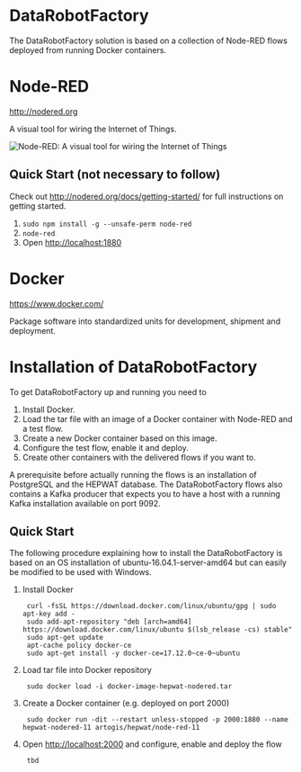 # DataRobotFactory

The DataRobotFactory solution is based on a collection of Node-RED flows deployed from running Docker containers.

# Node-RED

http://nodered.org

A visual tool for wiring the Internet of Things.

![Node-RED: A visual tool for wiring the Internet of Things](http://nodered.org/images/node-red-screenshot.png)

## Quick Start (not necessary to follow)

Check out http://nodered.org/docs/getting-started/ for full instructions on getting
started.

1. `sudo npm install -g --unsafe-perm node-red`
2. `node-red`
3. Open <http://localhost:1880>

# Docker

https://www.docker.com/

Package software into standardized units for development, shipment and deployment.

# Installation of DataRobotFactory

To get DataRobotFactory up and running you need to
   1. Install Docker.
   2. Load the tar file with an image of a Docker container with Node-RED and a test flow.
   3. Create a new Docker container based on this image.
   4. Configure the test flow, enable it and deploy.
   5. Create other containers with the delivered flows if you want to.

A prerequisite before actually running the flows is an installation of PostgreSQL and the HEPWAT database. The DataRobotFactory flows also contains a Kafka producer that expects you to have a host with a running Kafka installation available on port 9092.

## Quick Start

The following procedure explaining how to install the DataRobotFactory is based on an OS installation of ubuntu-16.04.1-server-amd64 but can easily be modified to be used with Windows.

1. Install Docker

        curl -fsSL https://download.docker.com/linux/ubuntu/gpg | sudo apt-key add -
        sudo add-apt-repository "deb [arch=amd64] https://download.docker.com/linux/ubuntu $(lsb_release -cs) stable"
        sudo apt-get update
        apt-cache policy docker-ce
        sudo apt-get install -y docker-ce=17.12.0~ce-0~ubuntu

2. Load tar file into Docker repository

        sudo docker load -i docker-image-hepwat-nodered.tar

3. Create a Docker container (e.g. deployed on port 2000)

        sudo docker run -dit --restart unless-stopped -p 2000:1880 --name hepwat-nodered-11 artogis/hepwat/node-red-11

4. Open <http://localhost:2000> and configure, enable and deploy the flow

        tbd
